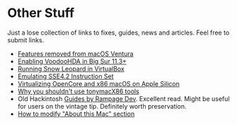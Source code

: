 # Other Stuff
Just a lose collection of links to fixes, guides, news and articles. Feel free to submit links.

- [Features removed from macOS Ventura](https://github.com/dortania/OpenCore-Legacy-Patcher/issues/998)
- [Enabling VoodooHDA in Big Sur 11.3+](https://www.insanelymac.com/forum/topic/314406-voodoohda-299/?do=findComment&comment=2756841)
- [Running Snow Leopard in VirtualBox](https://www.youtube.com/watch?v=b2fgOPvkmH8)
- [Emulating SSE4.2 Instruction Set](https://forums.macrumors.com/threads/mp3-1-others-sse-4-2-emulation-to-enable-amd-metal-driver.2206682/)
- [Virtualizing OpenCore and x86 macOS on Apple Silicon](https://khronokernel.github.io/apple/silicon/2021/01/17/QEMU-AS.html)
- [Why you shouldn't use tonymacX86 tools](https://github.com/khronokernel/Tonymacx86-stance)
- Old Hackintosh [Guides by Rampage Dev](https://web.archive.org/web/20170911113616/http://www.rampagedev.com/guides/). Excellent read. Might be useful for users on the  vintage tip. Definitely worth preservation.
- [How to modify "About this Mac" section](https://www.idownloadblog.com/2017/01/13/how-to-modify-about-this-mac-hackintosh/)
